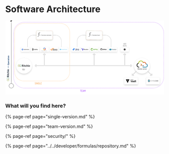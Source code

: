 # Software Architecture

![](../../.gitbook/assets/team-and-single.png)

### **What will you find here?**  

{% page-ref page="single-version.md" %}

{% page-ref page="team-version.md" %}

{% page-ref page="security/" %}

{% page-ref page="../../developer/formulas/repository.md" %}

